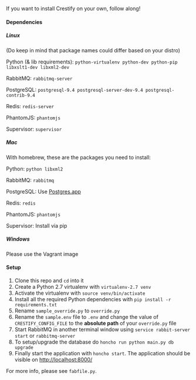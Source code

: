 If you want to install Crestify on your own, follow along!

#### Dependencies

##### Linux
(Do keep in mind that package names could differ based on your distro)

Python (& lib requirements): `python-virtualenv python-dev python-pip libxslt1-dev libxml2-dev`

RabbitMQ: `rabbitmq-server`

PostgreSQL: `postgresql-9.4 postgresql-server-dev-9.4 postgresql-contrib-9.4`

Redis: `redis-server`

PhantomJS: `phantomjs`

Supervisor: `supervisor`

##### Mac
With homebrew, these are the packages you need to install:

Python: `python libxml2`

RabbitMQ: `rabbitmq`

PostgreSQL: Use [Postgres.app](http://postgresapp.com/)

Redis: `redis`

PhantomJS: `phantomjs`

Supervisor: Install via pip

##### Windows
Please use the Vagrant image

#### Setup

1. Clone this repo and `cd` into it
2. Create a Python 2.7 virtualenv with `virtualenv-2.7 venv`
3. Activate the virtualenv with `source venv/bin/activate`
4. Install all the required Python dependencies with `pip install -r requirements.txt`
5. Rename `sample_override.py` to `override.py`
6. Rename the `sample.env` file to `.env` and change the value of `CRESTIFY_CONFIG_FILE` to the **absolute path** of your `override.py` file
7. Start RabbitMQ in another terminal window using `service rabbit-server start` or `rabbitmq-server`
8. To setup/upgrade the database do `honcho run python main.py db upgrade`
9. Finally start the application with `honcho start`. The application should be visible on [http://localhost:8000/](http://localhost:8000/)

For more info, please see `fabfile.py`.
